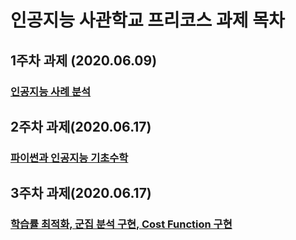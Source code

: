 # 인공지능 사관학교 프리코스 과제  목차

## 1주차 과제 (2020.06.09)

### [인공지능 사례 분석](https://github.com/TIMI-nhoo/Star/blob/master/1%EC%A3%BC%EC%B0%A8%20%EA%B3%BC%EC%A0%9C_%EA%B9%80%EC%9D%B8%ED%9B%84.ipynb)

## 2주차 과제(2020.06.17)

### [파이썬과 인공지능 기초수학](https://github.com/TIMI-nhoo/Star/blob/master/2%E1%84%8C%E1%85%AE%E1%84%8E%E1%85%A1%E1%84%80%E1%85%AA%E1%84%8C%E1%85%A6_ipynb%EC%9D%98_%EC%82%AC%EB%B3%B8.ipynb)

## 3주차 과제(2020.06.17)

### [학습률 최적화, 군집 분석 구현, Cost Function 구현](https://github.com/TIMI-nhoo/Star/blob/master/3%EC%A3%BC%EC%B0%A8_%EA%B3%BC%EC%A0%9C%EC%88%98%EC%A0%95.ipynb)

